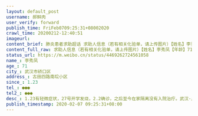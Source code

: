 ```yaml
---
layout: default_post
username: 郝鲜肉
user_verify: forward
publish_time: FriFeb0709:25:31+08002020
crawl_time: 20200212-12:40:51
imageurl: 
content_brief: 肺炎患者求助超话 求助人信息（若有相关化验单，请上传图片）【姓名】李秀凤【年龄】71【所在城市】武汉市硚口区【所在小区、社区】古田四路南垸小区【患病时间】1.23【联系方式】●●●【其他紧急联系人】●●●【病情描述】1.23有轻微症状，27号开学发烧，2.2确诊，之后至今在 ...全文
content_full_raw: 求助人信息（若有相关化验单，请上传图片）【姓名】李秀凤【年龄】71【所在城市】武汉市硚口区【所在小区、社区】古田四路南垸小区【患病时间】1.23【联系方式】●●●【其他紧急联系人】●●●【病情描述】1.23有轻微症状，27号开学发烧，2.2确诊，之后至今在家隔离没有入院治疗。武汉·广电·江湾新城
status_url: https://m.weibo.cn/status/4469262724561058
name_: 李秀凤
age_: 71
city_: 武汉市硚口区
address_: 古田四路南垸小区
since_: 1.23
tel_: ●●●
tel2_: ●●●
desc_: 1.23有轻微症状，27号开学发烧，2.2确诊，之后至今在家隔离没有入院治疗。武汉·广电·江湾新城
publish_timestamp: 2020-02-07 09:25:31+08:00
---
```

